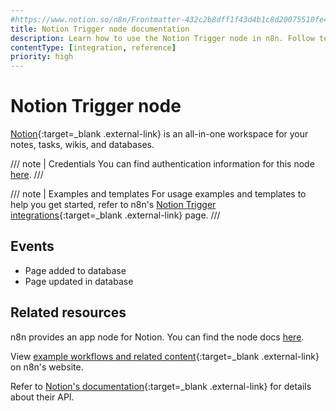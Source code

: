 ```yaml
---
#https://www.notion.so/n8n/Frontmatter-432c2b8dff1f43d4b1c8d20075510fe4
title: Notion Trigger node documentation
description: Learn how to use the Notion Trigger node in n8n. Follow technical documentation to integrate Notion Trigger node into your workflows.
contentType: [integration, reference]
priority: high
---
```


# Notion Trigger node

[Notion](https://notion.so){:target=_blank .external-link} is an all-in-one workspace for your notes, tasks, wikis, and databases.

/// note | Credentials
You can find authentication information for this node [here](/integrations/builtin/credentials/notion.md).
///

///  note  | Examples and templates
For usage examples and templates to help you get started, refer to n8n's [Notion Trigger integrations](https://n8n.io/integrations/notion-trigger-beta/){:target=_blank .external-link} page.
///

## Events

* Page added to database
* Page updated in database

## Related resources

n8n provides an app node for Notion. You can find the node docs [here](/integrations/builtin/app-nodes/n8n-nodes-base.notion/index.md).

View [example workflows and related content](https://n8n.io/integrations/notion-trigger/){:target=_blank .external-link} on n8n's website.

Refer to [Notion's documentation](https://developers.notion.com/){:target=_blank .external-link} for details about their API.


